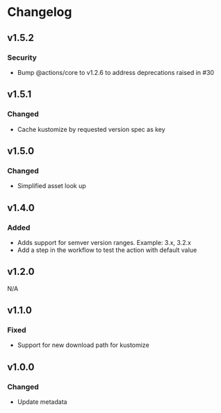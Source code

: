 # Changelog

## v1.5.2

### Security

- Bump @actions/core to v1.2.6 to address deprecations raised in #30

## v1.5.1

### Changed

- Cache kustomize by requested version spec as key

## v1.5.0

### Changed

- Simplified asset look up

## v1.4.0

### Added

- Adds support for semver version ranges. Example: 3.x, 3.2.x
- Add a step in the workflow to test the action with default value

## v1.2.0

N/A

## v1.1.0

### Fixed

- Support for new download path for kustomize

## v1.0.0

### Changed

- Update metadata
